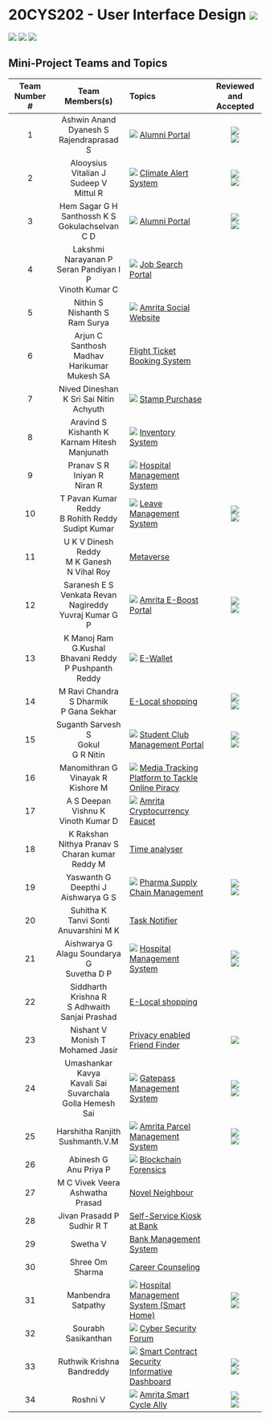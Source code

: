 # 20CYS202 - User Interface Design ![](https://img.shields.io/badge/-Live-brightgreen)
![](https://img.shields.io/badge/Batch-21CYS-lightgreen) ![](https://img.shields.io/badge/UG-blue) ![](https://img.shields.io/badge/Subject-UID-blue)

## Mini-Project Teams and Topics

| Team Number # | Team Members(s) | Topics | Reviewed and Accepted | 
|:-------------:|:---------------:|:------|:-----------------------:|
| 1 | Ashwin Anand <br> Dyanesh S <br> Rajendraprasad S |  ![](https://img.shields.io/badge/Dept-blue) [Alumni Portal](Mini-Project/1) | ![](https://img.shields.io/badge/Accepted-green) <br/>  ![](https://img.shields.io/badge/Minor_Corrections-purple) | 
| 2 | Alooysius Vitalian J <br> Sudeep V <br> Mittul R | ![](https://img.shields.io/badge/BRIG-purple) [Climate Alert System](Mini-Project/2) | ![](https://img.shields.io/badge/Accepted-green) <br/>  ![](https://img.shields.io/badge/Major_Corrections-tomato) |
| 3 | Hem Sagar G H <br> Santhossh K S <br> Gokulachselvan C D | ![](https://img.shields.io/badge/Dept-blue) [Alumni Portal](Mini-Project/3) | ![](https://img.shields.io/badge/Accepted-green) <br/>  ![](https://img.shields.io/badge/Minor_Corrections-purple) |
| 4 | Lakshmi Narayanan P <br> Seran Pandiyan I P <br> Vinoth Kumar C| ![](https://img.shields.io/badge/Dept-blue) [Job Search Portal](Mini-Project/4) |
| 5 | Nithin S <br> Nishanth S <br> Ram Surya | ![](https://img.shields.io/badge/Univ-darkblue) [Amrita Social Website](Mini-Project/5) |
| 6 | Arjun C Santhosh <br> Madhav Harikumar <br> Mukesh SA | [Flight Ticket Booking System](Mini-Project/6) |
| 7 | Nived Dineshan <br> K Sri Sai Nitin <br> Achyuth | ![](https://img.shields.io/badge/BRIG-purple) [Stamp Purchase](Mini-Project/7) |
| 8 | Aravind S <br> Kishanth K <br> Karnam Hitesh Manjunath | ![](https://img.shields.io/badge/BRIG-purple) [Inventory System](Mini-Project/8) |
| 9 | Pranav S R <br> Iniyan R <br> Niran  R | ![](https://img.shields.io/badge/BRIG-purple) [Hospital Management System](Mini-Project/9) |
| 10 | T Pavan Kumar Reddy <br> B Rohith Reddy <br> Sudipt Kumar | ![](https://img.shields.io/badge/BRIG-purple) [Leave Management System](Mini-Project/10) | ![](https://img.shields.io/badge/Accepted-green) <br/>  ![](https://img.shields.io/badge/Major_Corrections-tomato) 
| 11 | U K V Dinesh Reddy <br> M K Ganesh <br> N Vihal Roy | [Metaverse](Mini-Project/11) |
| 12 | Saranesh E S <br> Venkata Revan Nagireddy <br> Yuvraj Kumar G P | ![](https://img.shields.io/badge/Univ-darkblue) [Amrita E-Boost Portal](Mini-Project/12) | ![](https://img.shields.io/badge/Accepted-green) <br/>  ![](https://img.shields.io/badge/Minor_Corrections-purple) |
| 13 | K Manoj Ram <br> G.Kushal Bhavani Reddy <br> P Pushpanth Reddy | ![](https://img.shields.io/badge/Univ-darkblue) [E-Wallet](Mini-Project/13) |
| 14 | M Ravi Chandra <br> S Dharmik <br> P Gana Sekhar| [E-Local shopping](Mini-Project/14) | ![](https://img.shields.io/badge/Accepted-green) <br/>  ![](https://img.shields.io/badge/Minor_Corrections-purple)
| 15 | Suganth Sarvesh S <br> Gokul <br> G R Nitin | ![](https://img.shields.io/badge/Univ-darkblue) [Student Club Management Portal](Mini-Project/15) | ![](https://img.shields.io/badge/Accepted-green) <br/>  ![](https://img.shields.io/badge/Minor_Corrections-purple) |
| 16 | Manomithran G <br> Vinayak R <br> Kishore M | ![](https://img.shields.io/badge/BRIG-purple) [Media Tracking Platform to Tackle Online Piracy](Mini-Project/16) |
| 17 | A S Deepan <br> Vishnu K <br> Vinoth Kumar D | ![](https://img.shields.io/badge/BRIG-purple) [Amrita Cryptocurrency Faucet](Mini-Project/17) | 
| 18 | K Rakshan <br> Nithya Pranav S <br> Charan kumar Reddy M | [Time analyser](Mini-Project/18) |
| 19 | Yaswanth G <br> Deepthi J <br> Aishwarya G S | ![](https://img.shields.io/badge/BRIG-purple) [Pharma Supply Chain Management](Mini-Project/19) | ![](https://img.shields.io/badge/Accepted-green) <br/>  ![](https://img.shields.io/badge/Minor_Corrections-purple) | 
| 20 | Suhitha K <br> Tanvi Sonti <br> Anuvarshini M K | [Task Notifier](Mini-Project/20) |
| 21 | Aishwarya G <br> Alagu Soundarya G <br> Suvetha D P | ![](https://img.shields.io/badge/BRIG-purple) [Hospital Management System](Mini-Project/21) | ![](https://img.shields.io/badge/Accepted-green) <br/>  ![](https://img.shields.io/badge/Minor_Corrections-purple) |
| 22 | Siddharth Krishna R <br> S Adhwaith <br> Sanjai Prashad | [E-Local shopping](Mini-Project/22) |
| 23 | Nishant V <br> Monish T <br> Mohamed Jasir | [Privacy enabled Friend Finder](Mini-Project/23) | ![](https://img.shields.io/badge/Revision_Suggested-orange) |
| 24 | Umashankar Kavya <br> Kavali Sai Suvarchala <br> Golla Hemesh Sai | ![](https://img.shields.io/badge/Univ-darkblue) [Gatepass Management System](Mini-Project/24) | ![](https://img.shields.io/badge/Accepted-green) <br/>  ![](https://img.shields.io/badge/Major_Corrections-tomato) |
| 25 | Harshitha Ranjith <br> Sushmanth.V.M | ![](https://img.shields.io/badge/Univ-darkblue) [Amrita Parcel Management System](Mini-Project/25) |  ![](https://img.shields.io/badge/Accepted-green) <br/>  ![](https://img.shields.io/badge/Minor_Corrections-purple) |
| 26 | Abinesh G <br> Anu Priya P | ![](https://img.shields.io/badge/BRIG-purple) [Blockchain Forensics](Mini-Project/26) |
| 27 | M C Vivek Veera <br> Ashwatha Prasad | [Novel Neighbour](Mini-Project/27) |
| 28 | Jivan Prasadd P <br> Sudhir R T | [Self-Service Kiosk at Bank](Mini-Project/28) |
| 29 | Swetha V | [Bank Management System](Mini-Project/29) |
| 30 | Shree Om Sharma | [Career Counseling](Mini-Project/30) |
| 31 | Manbendra Satpathy | ![](https://img.shields.io/badge/BRIG-purple) [Hospital Management System (Smart Home)](Mini-Project/31) | ![](https://img.shields.io/badge/Accepted-green) <br/> ![](https://img.shields.io/badge/Minor_Corrections-purple) | 
| 32 | Sourabh Sasikanthan | ![](https://img.shields.io/badge/Dept-blue) [Cyber Security Forum](Mini-Project/32) |
| 33 | Ruthwik Krishna Bandreddy | ![](https://img.shields.io/badge/BRIG-purple) [Smart Contract Security Informative Dashboard](Mini-Project/33) | ![](https://img.shields.io/badge/Accepted-green) <br/>  ![](https://img.shields.io/badge/Minor_Corrections-purple) | 
| 34 | Roshni V | ![](https://img.shields.io/badge/BRIG-purple) [Amrita Smart Cycle Ally](Mini-Project/34) | ![](https://img.shields.io/badge/Accepted-green) <br/>  ![](https://img.shields.io/badge/Minor_Corrections-purple) | 
